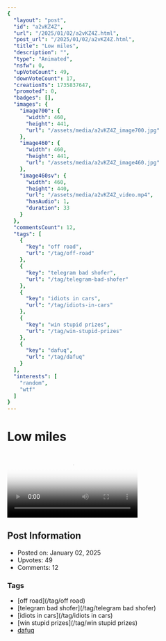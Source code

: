 ```yaml
---
{
  "layout": "post",
  "id": "a2vKZ4Z",
  "url": "/2025/01/02/a2vKZ4Z.html",
  "post_url": "/2025/01/02/a2vKZ4Z.html",
  "title": "Low miles",
  "description": "",
  "type": "Animated",
  "nsfw": 0,
  "upVoteCount": 49,
  "downVoteCount": 17,
  "creationTs": 1735837647,
  "promoted": 0,
  "badges": [],
  "images": {
    "image700": {
      "width": 460,
      "height": 441,
      "url": "/assets/media/a2vKZ4Z_image700.jpg"
    },
    "image460": {
      "width": 460,
      "height": 441,
      "url": "/assets/media/a2vKZ4Z_image460.jpg"
    },
    "image460sv": {
      "width": 460,
      "height": 440,
      "url": "/assets/media/a2vKZ4Z_video.mp4",
      "hasAudio": 1,
      "duration": 33
    }
  },
  "commentsCount": 12,
  "tags": [
    {
      "key": "off road",
      "url": "/tag/off-road"
    },
    {
      "key": "telegram bad shofer",
      "url": "/tag/telegram-bad-shofer"
    },
    {
      "key": "idiots in cars",
      "url": "/tag/idiots-in-cars"
    },
    {
      "key": "win stupid prizes",
      "url": "/tag/win-stupid-prizes"
    },
    {
      "key": "dafuq",
      "url": "/tag/dafuq"
    }
  ],
  "interests": [
    "random",
    "wtf"
  ]
}
---
```


# Low miles

<video controls playsinline loop poster="/assets/media/a2vKZ4Z_image460.jpg">
  <source src="/assets/media/a2vKZ4Z_video.mp4" type="video/mp4">
  Your browser does not support the video tag.
</video>

## Post Information

- Posted on: January 02, 2025
- Upvotes: 49
- Comments: 12

### Tags

- [off road](/tag/off road)
- [telegram bad shofer](/tag/telegram bad shofer)
- [idiots in cars](/tag/idiots in cars)
- [win stupid prizes](/tag/win stupid prizes)
- [dafuq](/tag/dafuq)
